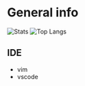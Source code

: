 # General info

![Stats](https://github-readme-stats.vercel.app/api?username=Waz0x&count_private=true&theme=dark&hide=stars)
![Top Langs](https://github-readme-stats.vercel.app/api/top-langs/?username=Waz0x&layout=compact&langs_count=10&theme=dark)

## IDE

- vim
- vscode

